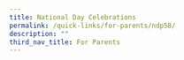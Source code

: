 ```yaml
---
title: National Day Celebrations
permalink: /quick-links/for-parents/ndp58/
description: ""
third_nav_title: For Parents
---
```


